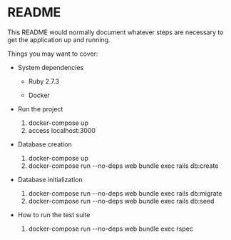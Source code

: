 # README

This README would normally document whatever steps are necessary to get the
application up and running.

Things you may want to cover:

* System dependencies

  * Ruby 2.7.3

  * Docker

* Run the project

  1. docker-compose up
  1. access localhost:3000

* Database creation

  1. docker-compose up
  1. docker-compose run --no-deps web bundle exec rails db:create

* Database initialization

  1. docker-compose run --no-deps web bundle exec rails db:migrate
  1. docker-compose run --no-deps web bundle exec rails db:seed

* How to run the test suite

  1. docker-compose run --no-deps web bundle exec rspec
